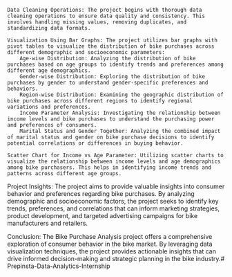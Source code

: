     Data Cleaning Operations: The project begins with thorough data cleaning operations to ensure data quality and consistency. This involves handling missing values, removing duplicates, and standardizing data formats.

    Visualization Using Bar Graphs: The project utilizes bar graphs with pivot tables to visualize the distribution of bike purchases across different demographic and socioeconomic parameters:
        Age-wise Distribution: Analyzing the distribution of bike purchases based on age groups to identify trends and preferences among different age demographics.
        Gender-wise Distribution: Exploring the distribution of bike purchases by gender to understand gender-specific preferences and behaviors.
        Region-wise Distribution: Examining the geographic distribution of bike purchases across different regions to identify regional variations and preferences.
        Income Parameter Analysis: Investigating the relationship between income levels and bike purchases to understand the purchasing power and preferences of consumers.
        Marital Status and Gender Together: Analyzing the combined impact of marital status and gender on bike purchase decisions to identify potential correlations or differences in buying behavior.

    Scatter Chart for Income vs Age Parameter: Utilizing scatter charts to visualize the relationship between income levels and age demographics among bike purchasers. This helps in identifying income trends and patterns across different age groups.

Project Insights:
The project aims to provide valuable insights into consumer behavior and preferences regarding bike purchases. By analyzing demographic and socioeconomic factors, the project seeks to identify key trends, preferences, and correlations that can inform marketing strategies, product development, and targeted advertising campaigns for bike manufacturers and retailers.

Conclusion:
The Bike Purchase Analysis project offers a comprehensive exploration of consumer behavior in the bike market. By leveraging data visualization techniques, the project provides actionable insights that can drive informed decision-making and strategic planning in the bike industry.# Prepinsta-Data-Analytics-Internship
